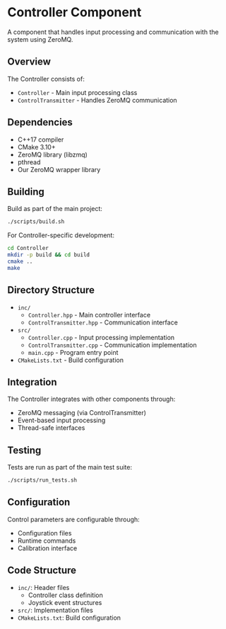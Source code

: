 # Controller Component

A component that handles input processing and communication with the system using ZeroMQ.

## Overview

The Controller consists of:
- `Controller` - Main input processing class
- `ControlTransmitter` - Handles ZeroMQ communication

## Dependencies

- C++17 compiler
- CMake 3.10+
- ZeroMQ library (libzmq)
- pthread
- Our ZeroMQ wrapper library

## Building

Build as part of the main project:
```bash
./scripts/build.sh
```

For Controller-specific development:
```bash
cd Controller
mkdir -p build && cd build
cmake ..
make
```

## Directory Structure

- `inc/`
  - `Controller.hpp` - Main controller interface
  - `ControlTransmitter.hpp` - Communication interface
- `src/`
  - `Controller.cpp` - Input processing implementation
  - `ControlTransmitter.cpp` - Communication implementation
  - `main.cpp` - Program entry point
- `CMakeLists.txt` - Build configuration

## Integration

The Controller integrates with other components through:
- ZeroMQ messaging (via ControlTransmitter)
- Event-based input processing
- Thread-safe interfaces

## Testing

Tests are run as part of the main test suite:
```bash
./scripts/run_tests.sh
```

## Configuration

Control parameters are configurable through:
- Configuration files
- Runtime commands
- Calibration interface

## Code Structure

- `inc/`: Header files
  - Controller class definition
  - Joystick event structures
- `src/`: Implementation files
- `CMakeLists.txt`: Build configuration
